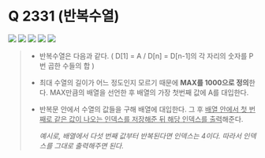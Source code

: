 # Q 2331 (반복수열)

<img src="https://img.shields.io/badge/Level-Silver 4-lightgrey"> <img src="https://img.shields.io/badge/Memory-1112%20KB-blue"> <img src="https://img.shields.io/badge/Time-0%20ms-brightgreen"> <img src="https://img.shields.io/badge/Length-542%20B-red"> <img src="https://img.shields.io/badge/Language-C-blueviolet">



> - 반복수열은 다음과 같다. ( D[1] = A / D[n] = D[n-1]의 각 자리의 숫자를 P번 곱한 수들의 합 )
>
> - 최대 수열의 길이가 어느 정도인지 모르기 때문에 **MAX를 1000으로 정의**한다. MAX만큼의 배열을 선언한 후 배열의 가장 첫번째 값에 A를 대입한다.
>
> - 반복문 안에서 수열의 값들을 구해 배열에 대입한다. 그 후 <u>배열 안에서 첫 번째로 같은 값이 나오는 인덱스를 저장해준 뒤 해당 인덱스를 출력</u>해준다.
>
>   *예시로, 배열에서 다섯 번째 값부터 반복된다면 인덱스는 4이다. 따라서 인덱스를 그대로 출력해주면 된다.*
